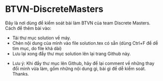 # BTVN-DiscreteMasters
Đây là nơi dùng để kiểm soát bài làm BTVN của team Discrete Masters.
Cách để thêm bài vào: 
- Tải thư mục solution về máy.
- Chèn nội dung của mình vào file solution.tex có sẵn (dùng Ctrl+F để dễ tìm mục, do file khá dài)
- Lưu lại xong đẩy thư mục solution lên lại trang Github này.
* Lưu ý: Khi đẩy thư mục lên Github, hãy để lại comment về những thay đổi mình vừa làm, gồm những nội dung gì, bài gì để dễ kiểm soát.
Thanks.
